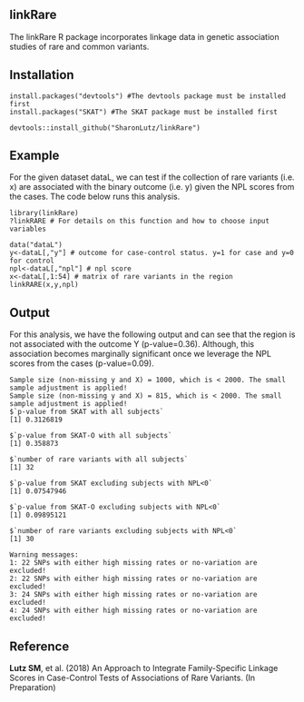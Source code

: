 ## linkRare

The linkRare R package incorporates linkage data in genetic association studies of rare and common variants. 

## Installation
```
install.packages("devtools") #The devtools package must be installed first
install.packages("SKAT") #The SKAT package must be installed first

devtools::install_github("SharonLutz/linkRare")
```
## Example
For the given dataset dataL, we can test if the collection of rare variants (i.e. x) are associated with the binary outcome (i.e. y) given the NPL scores from the cases. The code below runs this analysis.
```
library(linkRare)
?linkRARE # For details on this function and how to choose input variables

data("dataL")
y<-dataL[,"y"] # outcome for case-control status. y=1 for case and y=0 for control
npl<-dataL[,"npl"] # npl score
x<-dataL[,1:54] # matrix of rare variants in the region
linkRARE(x,y,npl)
```

## Output
For this analysis, we have the following output and can see that the region is not associated with the outcome Y (p-value=0.36). Although, this association becomes marginally significant once we leverage the NPL scores from the cases (p-value=0.09).
```
Sample size (non-missing y and X) = 1000, which is < 2000. The small sample adjustment is applied!
Sample size (non-missing y and X) = 815, which is < 2000. The small sample adjustment is applied!
$`p-value from SKAT with all subjects`
[1] 0.3126819

$`p-value from SKAT-O with all subjects`
[1] 0.358873

$`number of rare variants with all subjects`
[1] 32

$`p-value from SKAT excluding subjects with NPL<0`
[1] 0.07547946

$`p-value from SKAT-O excluding subjects with NPL<0`
[1] 0.09895121

$`number of rare variants excluding subjects with NPL<0`
[1] 30

Warning messages:
1: 22 SNPs with either high missing rates or no-variation are excluded! 
2: 22 SNPs with either high missing rates or no-variation are excluded! 
3: 24 SNPs with either high missing rates or no-variation are excluded! 
4: 24 SNPs with either high missing rates or no-variation are excluded! 
```

## Reference
**Lutz SM**, et al. (2018) An Approach to Integrate Family-Specific Linkage Scores in Case-Control Tests of Associations of Rare Variants. (In Preparation) 
